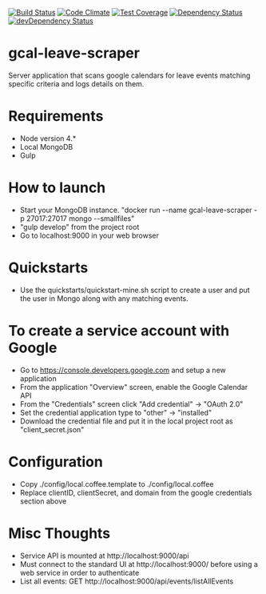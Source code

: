[![Build Status](https://travis-ci.org/atsid/gcal-leave-scraper.svg?branch=master)](https://travis-ci.org/atsid/gcal-leave-scraper)
[![Code Climate](https://codeclimate.com/github/atsid/gcal-leave-scraper/badges/gpa.svg)](https://codeclimate.com/github/atsid/gcal-leave-scraper)
[![Test Coverage](https://codeclimate.com/github/atsid/gcal-leave-scraper/badges/coverage.svg)](https://codeclimate.com/github/atsid/gcal-leave-scraper/coverage)
[![Dependency Status](https://david-dm.org/atsid/gcal-leave-scraper.svg)](https://david-dm.org/atsid/gcal-leave-scraper)
[![devDependency Status](https://david-dm.org/atsid/gcal-leave-scraper/dev-status.svg)](https://david-dm.org/atsid/gcal-leave-scraper#info=devDependencies)

# gcal-leave-scraper
Server application that scans google calendars for leave events matching specific criteria and logs details on them.

# Requirements
* Node version 4.*
* Local MongoDB
* Gulp

# How to launch
* Start your MongoDB instance. "docker run --name gcal-leave-scraper -p 27017:27017 mongo --smallfiles"
* "gulp develop" from the project root
* Go to localhost:9000 in your web browser

# Quickstarts
* Use the quickstarts/quickstart-mine.sh script to create a user and put the user in Mongo along with any matching events.

# To create a service account with Google
* Go to https://console.developers.google.com and setup a new application
* From the application "Overview" screen, enable the Google Calendar API
* From the "Credentials" screen click "Add credential" -> "OAuth 2.0"
* Set the credential application type to "other" -> "installed"
* Download the credential file and put it in the local project root as "client_secret.json"

# Configuration
* Copy ./config/local.coffee.template to ./config/local.coffee
* Replace clientID, clientSecret, and domain from the google credentials section above

# Misc Thoughts
* Service API is mounted at http://localhost:9000/api
* Must connect to the standard UI at http://localhost:9000/ before using a web service in order to authenticate
* List all events: GET http://localhost:9000/api/events/listAllEvents
